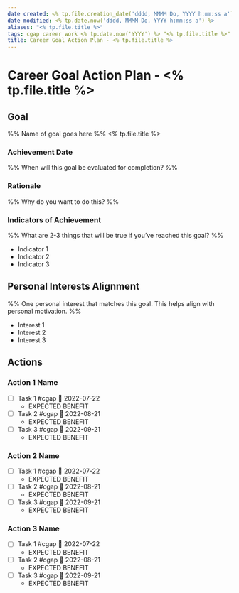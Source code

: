```yaml
---
date created: <% tp.file.creation_date('dddd, MMMM Do, YYYY h:mm:ss a') %>
date modified: <% tp.date.now('dddd, MMMM Do, YYYY h:mm:ss a') %>
aliases: "<% tp.file.title %>"
tags: cgap career work <% tp.date.now('YYYY') %> "<% tp.file.title %>"
title: Career Goal Action Plan - <% tp.file.title %>
---
```


# Career Goal Action Plan - <% tp.file.title %>

## Goal

%% Name of goal goes here %%
<% tp.file.title %>

### Achievement Date

%% When will this goal be evaluated for completion? %%

### Rationale

%% Why do you want to do this? %%

### Indicators of Achievement

%% What are 2-3 things that will be true if you’ve reached this goal? %%
- Indicator 1
- Indicator 2
- Indicator 3

## Personal Interests Alignment

%% One personal interest that matches this goal. This helps align with personal motivation. %%
- Interest 1
- Interest 2
- Interest 3

## Actions

### Action 1 Name

- [ ] Task 1 #cgap 📅 2022-07-22
  - EXPECTED BENEFIT
- [ ] Task 2 #cgap 📅 2022-08-21
  - EXPECTED BENEFIT
- [ ] Task 3 #cgap 📅 2022-09-21
  - EXPECTED BENEFIT

### Action 2 Name

- [ ] Task 1 #cgap 📅 2022-07-22
  - EXPECTED BENEFIT
- [ ] Task 2 #cgap 📅 2022-08-21
  - EXPECTED BENEFIT
- [ ] Task 3 #cgap 📅 2022-09-21
  - EXPECTED BENEFIT

### Action 3 Name

- [ ] Task 1 #cgap 📅 2022-07-22
  - EXPECTED BENEFIT
- [ ] Task 2 #cgap 📅 2022-08-21
  - EXPECTED BENEFIT
- [ ] Task 3 #cgap 📅 2022-09-21
  - EXPECTED BENEFIT